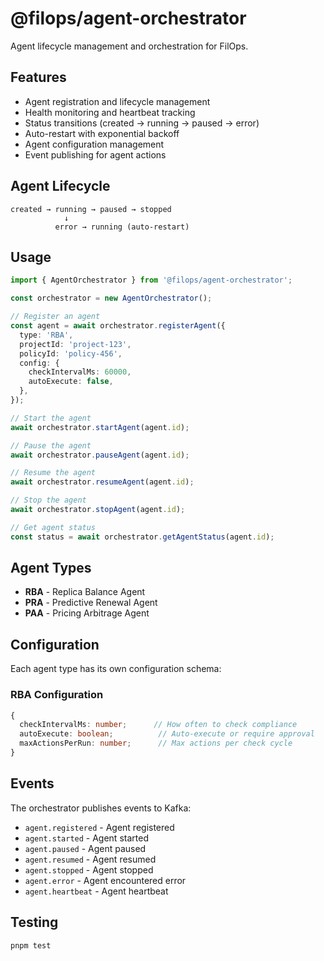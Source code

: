 # @filops/agent-orchestrator

Agent lifecycle management and orchestration for FilOps.

## Features

- Agent registration and lifecycle management
- Health monitoring and heartbeat tracking
- Status transitions (created → running → paused → error)
- Auto-restart with exponential backoff
- Agent configuration management
- Event publishing for agent actions

## Agent Lifecycle

```
created → running → paused → stopped
            ↓
          error → running (auto-restart)
```

## Usage

```typescript
import { AgentOrchestrator } from '@filops/agent-orchestrator';

const orchestrator = new AgentOrchestrator();

// Register an agent
const agent = await orchestrator.registerAgent({
  type: 'RBA',
  projectId: 'project-123',
  policyId: 'policy-456',
  config: {
    checkIntervalMs: 60000,
    autoExecute: false,
  },
});

// Start the agent
await orchestrator.startAgent(agent.id);

// Pause the agent
await orchestrator.pauseAgent(agent.id);

// Resume the agent
await orchestrator.resumeAgent(agent.id);

// Stop the agent
await orchestrator.stopAgent(agent.id);

// Get agent status
const status = await orchestrator.getAgentStatus(agent.id);
```

## Agent Types

- **RBA** - Replica Balance Agent
- **PRA** - Predictive Renewal Agent
- **PAA** - Pricing Arbitrage Agent

## Configuration

Each agent type has its own configuration schema:

### RBA Configuration
```typescript
{
  checkIntervalMs: number;      // How often to check compliance
  autoExecute: boolean;          // Auto-execute or require approval
  maxActionsPerRun: number;      // Max actions per check cycle
}
```

## Events

The orchestrator publishes events to Kafka:

- `agent.registered` - Agent registered
- `agent.started` - Agent started
- `agent.paused` - Agent paused
- `agent.resumed` - Agent resumed
- `agent.stopped` - Agent stopped
- `agent.error` - Agent encountered error
- `agent.heartbeat` - Agent heartbeat

## Testing

```bash
pnpm test
```
